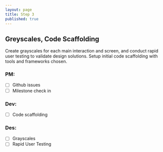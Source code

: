 ```yaml
---
layout: page
title: Step 3
published: true
---
```



## Greyscales, Code Scaffolding

Create grayscales for each main interaction and screen, and conduct rapid user testing to validate design solutions. Setup initial code scaffolding with tools and frameworks chosen.

### PM:
* [ ] Github issues
* [ ] Milestone check in

### Dev:
* [ ] Code scaffolding

### Des:
* [ ] Grayscales
* [ ] Rapid User Testing
